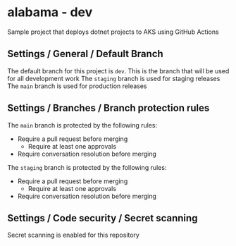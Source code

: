 # alabama - dev

Sample project that deploys dotnet projects to AKS using GitHub Actions

## Settings / General / Default Branch

The default branch for this project is `dev`.
This is the branch that will be used for all development work
The `staging` branch is used for staging releases
The `main` branch is used for production releases

## Settings / Branches / Branch protection rules

The `main` branch is protected by the following rules:

- Require a pull request before merging
  - Require at least one approvals
- Require conversation resolution before merging

The `staging` branch is protected by the following rules:

- Require a pull request before merging
  - Require at least one approvals
- Require conversation resolution before merging

## Settings / Code security / Secret scanning

Secret scanning is enabled for this repository
